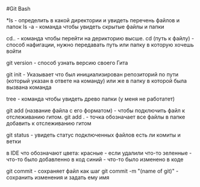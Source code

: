 #Git Bash

*ls - определить в какой директории и увидеть перечень файлов и папок 
ls -a  - команда чтобы увидеть скрытые файлы и папки

cd.. -  команда чтобы перейти на дерикторию высше. 
cd (путь к файлу) - способ нафигации, нужно передавать путь или папку в которую хочешь войти 


git version - способ узнать версию своего Гита 

git init -  Указывает что был инициализирован репозиторий по пути (который указан в ответе на команду) или же в папку в которой была вызвана команда 

tree - команда чтобы увидеть древо папки (у меня не работатет)

git add (название файла с его форматом) - чтобы подключить файл к отслеживанию гитом.
git add . - точка обозначает все файлы в папке добавить к отслеживанию гитом 


git status - увидеть статус подключенных файлов есть ли комиты и ветки 

в IDE что обозначают цвета:
красные - если удалили что-то 
зеленные - что-то было добавленно в код 
синий - что-то было изменено в коде

git commit - сохраняет файл как шаг 
git commit -m "(name of git)" - сохранить изменения и задать ему имя


